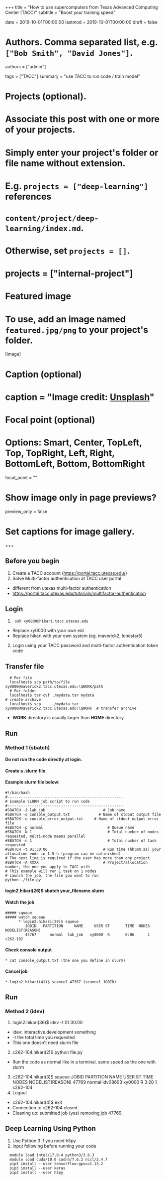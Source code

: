+++
title = "How to use supercomputers from Texas Advanced Computing Center (TACC)"
subtitle = "Boost your training speed"

date = 2019-10-01T00:00:00
lastmod = 2019-10-01T00:00:00
draft = false

# Authors. Comma separated list, e.g. `["Bob Smith", "David Jones"]`.
authors = ["admin"]

tags = ["TACC"]
summary = "use TACC to run code / train model"

# Projects (optional).
#   Associate this post with one or more of your projects.
#   Simply enter your project's folder or file name without extension.
#   E.g. `projects = ["deep-learning"]` references 
#   `content/project/deep-learning/index.md`.
#   Otherwise, set `projects = []`.
# projects = ["internal-project"]

# Featured image
# To use, add an image named `featured.jpg/png` to your project's folder. 
[image]
  # Caption (optional)
  # caption = "Image credit: [**Unsplash**](https://unsplash.com/photos/CpkOjOcXdUY)"

  # Focal point (optional)
  # Options: Smart, Center, TopLeft, Top, TopRight, Left, Right, BottomLeft, Bottom, BottomRight
  focal_point = ""

  # Show image only in page previews?
  preview_only = false

# Set captions for image gallery.


+++
## Before you begin
1. Create a TACC account (https://portal.tacc.utexas.edu/)
2. Solve Multi-factor authentication at TACC user portal
  * different from utexas multi-factor authentication
  * https://portal.tacc.utexas.edu/tutorials/multifactor-authentication

## Login
1. ```shell
    ssh xy0000@hikari.tacc.utexas.edu
   ```
  * Replace xy0000 with your own eid
  * Replace hikari with your own system (eg. maverick2, lonestar5) 
2. Login using your TACC password and multi-factor authentication token code

## Transfer file
```shell
  # For file
  localhost$ scp path/to/file xy0000@maverick2.tacc.utexas.edu:\$WORK/path
  # For folder
  localhost$ tar cvf ./mydata.tar mydata                                   # create archive
  localhost$ scp     ./mydata.tar xy0000@maverick2.tacc.utexas.edu:\$WORK  # transfer archive
```
  * **WORK** directory is usually larger than **HOME** directory
  
## Run
### Method 1 (sbatch)
  #### Do not run the code directly at login.
  #### Create a .slurm file
  #### Example slurm file below:
```slurm
#!/bin/bash
#----------------------------------------------------
# Example SLURM job script to run code
#----------------------------------------------------
#SBATCH -J lab_job	 		                # Job name
#SBATCH -o console_output.txt  		      # Name of stdout output file
#SBATCH -e console_error_output.txt   	# Name of stdout output error file
#SBATCH -p normal        			          # Queue name
#SBATCH -N 1            			          # Total number of nodes requested, multi-node means parallel
#SBATCH -n 1             			          # Total number of task requested
#SBATCH -t 01:30:00	 		                # Run time (hh:mm:ss) your allocation ends in 1.5 h (program can be unfinished)
# The next line is required if the user has more than one project
#SBATCH -A XXXX 		                    # Project/allocation number, the one you apply to TACC with
# This example will run 1 task on 1 nodes
# Launch the job, the file you want to run 
python ./file.py
```
  #### login2.hikari(26)$ sbatch your_filename.slurm
  #### Watch the job
    ##### squeue
    ##### watch squeue
          * login2.hikari(29)$ squeue
             JOBID   PARTITION     NAME     USER ST       TIME  NODES NODELIST(REASON)
             47767      normal  lab_job   xy0000  R       0:06      1 c262-102
  #### Check console output
    * cat console_output.txt (the one you define in slurm)
  #### Cancel job
    * login2.hikari(41)$ scancel 47767 (scancel JOBID)
    
## Run
### Method 2 (idev)
1. login2.hikari(36)$ idev -t 01:30:00 
  * idev: interactive development something
  * -t the total time you requested
  * This one doesn’t need slurm file 
2. c262-104.hikari(2)$ python file.py 
  * Run the code as normal like in a terminal, same speed as the one with slurm
3. c262-104.hikari(3)$ squeue
             JOBID   PARTITION     NAME     USER ST       TIME  NODES NODELIST(REASON)
           47769      normal idv08693   xy0000  R       3:20      1 c262-104
4. Logout
  * c262-104.hikari(4)$ exit
  * Connection to c262-104 closed.
  * Cleaning up: submitted job (yes) removing job 47769.
  
## Deep Learning Using Python
1. Use Python 3 if you need h5py
2. Input following before running your code
```shell
  module load intel/17.0.4 python3/3.6.3
  module load cuda/10.0 cudnn/7.6.2 nccl/2.4.7
  pip3 install --user tensorflow-gpu==1.13.2
  pip3 install --user keras
  pip3 install --user h5py
```



